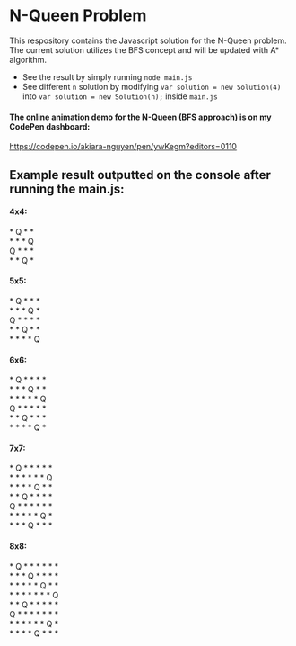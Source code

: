 # N-Queen Problem

This respository contains the Javascript solution for the N-Queen problem. The current solution utilizes the BFS concept and will
be updated with A* algorithm. 

 
* See the result by simply running `node main.js`
* See different `n` solution by modifying `var solution = new Solution(4)` into `var solution = new Solution(n);` inside `main.js` 


#### The online animation demo for the N-Queen (BFS approach) is on my CodePen dashboard:
https://codepen.io/akiara-nguyen/pen/ywKegm?editors=0110


<h2>Example result outputted on the console after running the main.js:</h2> 
<h4>4x4:</h4>     
<div>
 *  Q  *  *
 <br>
 *  *  *  Q
 <br>
 Q  *  *  *
 <br>
 *  *  Q  *
 </div>
 
 
<h4>5x5:</h4>
 <div>
 *  Q  *  *  *
 <br>
 *  *  *  Q  *
 <br>
 Q  *  *  *  *
 <br>
 *  *  Q  *  *
 <br>
 *  *  *  *  Q
 </div>
 
 
<h4>6x6:</h4>
 <div>
 *  Q  *  *  *  *
 <br>
 *  *  *  Q  *  *
 <br>
 *  *  *  *  *  Q
 <br>
 Q  *  *  *  *  *
 <br>
 *  *  Q  *  *  *
 <br>
 *  *  *  *  Q  *
 </div>
 
 
 <h4>7x7:</h4>
 <div>
 *  Q  *  *  *  *  *
 <br>
 *  *  *  *  *  *  Q
 <br>
 *  *  *  *  Q  *  *
 <br>
 *  *  Q  *  *  *  *
 <br>
 Q  *  *  *  *  *  *
 <br>
 *  *  *  *  *  Q  *
 <br>
 *  *  *  Q  *  *  *
 </div>
 
 
 <h4>8x8:</h4>
 <div>
 *  Q  *  *  *  *  *  *
 <br>
 *  *  *  Q  *  *  *  *
 <br>
 *  *  *  *  *  Q  *  *
 <br>
 *  *  *  *  *  *  *  Q
 <br>
 *  *  Q  *  *  *  *  *
 <br>
 Q  *  *  *  *  *  *  *
 <br>
 *  *  *  *  *  *  Q  *
 <br>
 *  *  *  *  Q  *  *  *
 </div>

